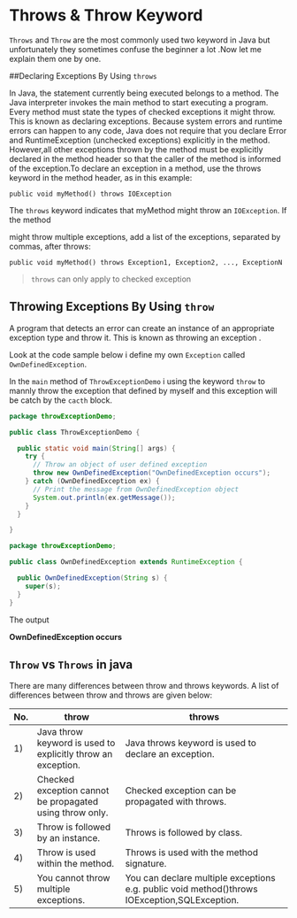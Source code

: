 # Throws & Throw Keyword

`Throws` and `Throw` are the most commonly used  two keyword in Java but unfortunately they sometimes confuse the beginner a lot .Now let me explain them one by one.

##Declaring Exceptions By Using `throws`

In Java, the statement currently being executed belongs to a method. The Java interpreter invokes the main method to start executing a program. Every method must state the types of checked exceptions it might throw. This is known as declaring exceptions. Because system errors and runtime errors can happen to any code, Java does not require that you declare Error and RuntimeException (unchecked exceptions) explicitly in the method. However,all other exceptions thrown by the method must be explicitly declared in the method header so that the caller of the method is informed of the exception.To declare an exception in a method, use the throws keyword in the method header, as in this example:

`public void myMethod() throws IOException`

The `throws` keyword indicates that myMethod might throw an `IOException`. If the method

might throw multiple exceptions, add a list of the exceptions, separated by commas, after throws:

`public void myMethod() throws Exception1, Exception2, ..., ExceptionN`

> `throws` can only apply to checked exception

## Throwing Exceptions By Using `throw`

A program that detects an error can create an instance of an appropriate exception type and throw it. This is known as throwing an exception .

Look at the code sample below i define my own `Exception` called `OwnDefinedException`.

In the `main` method of `ThrowExceptionDemo` i using the keyword `throw` to mannly throw the exception that defined  by myself and this exception will be catch by the `cacth` block.

```java
package throwExceptionDemo;

public class ThrowExceptionDemo {

  public static void main(String[] args) {
    try {
      // Throw an object of user defined exception
      throw new OwnDefinedException("OwnDefinedException occurs");
    } catch (OwnDefinedException ex) {
      // Print the message from OwnDefinedException object
      System.out.println(ex.getMessage());
    }
  }

}
```

```java
package throwExceptionDemo;

public class OwnDefinedException extends RuntimeException {

  public OwnDefinedException(String s) {
    super(s);
  }
}
```

The output

**OwnDefinedException occurs**

## `Throw` vs `Throws` in java

There are many differences between throw and throws keywords. A list of differences between throw and throws are given below:

| No.  | throw                                                        | throws                                                       |
| ---- | ------------------------------------------------------------ | ------------------------------------------------------------ |
| 1)   | Java throw keyword is used to explicitly throw an exception. | Java throws keyword is used to declare an exception.         |
| 2)   | Checked exception cannot be propagated using throw only.     | Checked exception can be propagated with throws.             |
| 3)   | Throw is followed by an instance.                            | Throws is followed by class.                                 |
| 4)   | Throw is used within the method.                             | Throws is used with the method signature.                    |
| 5)   | You cannot throw multiple exceptions.                        | You can declare multiple exceptions e.g. public void method()throws IOException,SQLException. |
